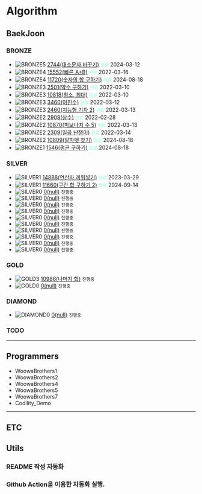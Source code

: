 # Algorithm
## BaekJoon
[//]: # ($BAEKJOON$START)

### BRONZE
- <img src="https://static.solved.ac/tier_small/1.svg" alt="BRONZE5"> <a href="https://www.acmicpc.net/problem/2744">2744(대소문자 바꾸기)</a> <code style="color: aquamarine">완료</code> 2024-03-12
- <img src="https://static.solved.ac/tier_small/2.svg" alt="BRONZE4"> <a href="https://www.acmicpc.net/problem/15552">15552(빠른 A+B)</a> <code style="color: aquamarine">완료</code> 2022-03-16
- <img src="https://static.solved.ac/tier_small/2.svg" alt="BRONZE4"> <a href="https://www.acmicpc.net/problem/11720">11720(숫자의 합 구하기)</a> <code style="color: aquamarine">완료</code> 2024-08-18
- <img src="https://static.solved.ac/tier_small/3.svg" alt="BRONZE3"> <a href="https://www.acmicpc.net/problem/2501">2501(약수 구하기)</a> <code style="color: aquamarine">완료</code> 2022-03-10
- <img src="https://static.solved.ac/tier_small/3.svg" alt="BRONZE3"> <a href="https://www.acmicpc.net/problem/10818">10818(최소, 최대)</a> <code style="color: aquamarine">완료</code> 2022-03-10
- <img src="https://static.solved.ac/tier_small/3.svg" alt="BRONZE3"> <a href="https://www.acmicpc.net/problem/3460">3460(이진수)</a> <code style="color: aquamarine">완료</code> 2022-03-12
- <img src="https://static.solved.ac/tier_small/3.svg" alt="BRONZE3"> <a href="https://www.acmicpc.net/problem/2460">2460(지능형 기차 2)</a> <code style="color: aquamarine">완료</code> 2022-03-13
- <img src="https://static.solved.ac/tier_small/4.svg" alt="BRONZE2"> <a href="https://www.acmicpc.net/problem/2908">2908(상수)</a> <code style="color: aquamarine">완료</code> 2022-02-28
- <img src="https://static.solved.ac/tier_small/4.svg" alt="BRONZE2"> <a href="https://www.acmicpc.net/problem/10870">10870(피보나치 수 5)</a> <code style="color: aquamarine">완료</code> 2022-03-13
- <img src="https://static.solved.ac/tier_small/4.svg" alt="BRONZE2"> <a href="https://www.acmicpc.net/problem/2309">2309(일곱 난쟁이)</a> <code style="color: aquamarine">완료</code> 2022-03-14
- <img src="https://static.solved.ac/tier_small/4.svg" alt="BRONZE2"> <a href="https://www.acmicpc.net/problem/10809">10809(알파벳 찾기)</a> <code style="color: aquamarine">완료</code> 2024-08-18
- <img src="https://static.solved.ac/tier_small/5.svg" alt="BRONZE1"> <a href="https://www.acmicpc.net/problem/1546">1546(평균 구하기)</a> <code style="color: aquamarine">완료</code> 2024-08-18

### SILVER
- <img src="https://static.solved.ac/tier_small/10.svg" alt="SILVER1"> <a href="https://www.acmicpc.net/problem/14888">14888(연산자 끼워넣기)</a> <code style="color: aquamarine">완료</code> 2023-03-29
- <img src="https://static.solved.ac/tier_small/10.svg" alt="SILVER1"> <a href="https://www.acmicpc.net/problem/11660">11660(구간 합 구하기 2)</a> <code style="color: aquamarine">완료</code> 2024-09-14
- <img src="https://static.solved.ac/tier_small/0.svg" alt="SILVER0"> <a href="#">0(null)</a> <code>진행중</code>
- <img src="https://static.solved.ac/tier_small/0.svg" alt="SILVER0"> <a href="#">0(null)</a> <code>진행중</code>
- <img src="https://static.solved.ac/tier_small/0.svg" alt="SILVER0"> <a href="#">0(null)</a> <code>진행중</code>
- <img src="https://static.solved.ac/tier_small/0.svg" alt="SILVER0"> <a href="#">0(null)</a> <code>진행중</code>
- <img src="https://static.solved.ac/tier_small/0.svg" alt="SILVER0"> <a href="#">0(null)</a> <code>진행중</code>
- <img src="https://static.solved.ac/tier_small/0.svg" alt="SILVER0"> <a href="#">0(null)</a> <code>진행중</code>
- <img src="https://static.solved.ac/tier_small/0.svg" alt="SILVER0"> <a href="#">0(null)</a> <code>진행중</code>
- <img src="https://static.solved.ac/tier_small/0.svg" alt="SILVER0"> <a href="#">0(null)</a> <code>진행중</code>
- <img src="https://static.solved.ac/tier_small/0.svg" alt="SILVER0"> <a href="#">0(null)</a> <code>진행중</code>
- <img src="https://static.solved.ac/tier_small/0.svg" alt="SILVER0"> <a href="#">0(null)</a> <code>진행중</code>

### GOLD
- <img src="https://static.solved.ac/tier_small/13.svg" alt="GOLD3"> <a href="https://www.acmicpc.net/problem/10986">10986(나머지 합)</a> <code>진행중</code>
- <img src="https://static.solved.ac/tier_small/0.svg" alt="GOLD0"> <a href="#">0(null)</a> <code>진행중</code>

### DIAMOND
- <img src="https://static.solved.ac/tier_small/0.svg" alt="DIAMOND0"> <a href="#">0(null)</a> <code>진행중</code>

[//]: # ($BAEKJOON$END)

### TODO


---
## Programmers
[//]: # ($PROGRAMMERS$START)

- WoowaBrothers1
- WoowaBrothers2
- WoowaBrothers4
- WoowaBrothers5
- WoowaBrothers7
- Codility_Demo

[//]: # ($PROGRAMMERS$END)

---
## ETC
[//]: # ($ETC$START)

[//]: # ($ETC$END)

## Utils
### README 작성 자동화
### Github Action을 이용한 자동화 실행.

